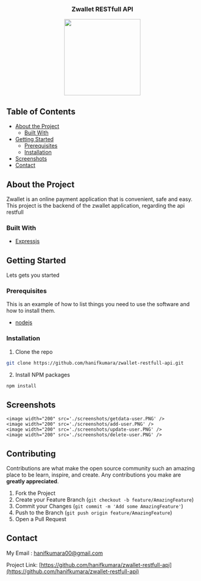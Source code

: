 <p align="center">
<h3 align="center">Zwallet RESTfull API</h3>
  <p align="center">
    <image align="center" width="200" src='./screenshots/logo.PNG' />
  </p>
  
</p> 
 
 ## Table of Contents

* [About the Project](#about-the-project)
  * [Built With](#built-with)
* [Getting Started](#getting-started)
  * [Prerequisites](#prerequisites)
  * [Installation](#installation)
* [Screenshots](#screenshots)
* [Contact](#contact)

## About the Project

Zwallet is an online payment application that is convenient, safe and easy. This project is the backend of the zwallet application, regarding the api restfull

### Built With

* [Expressjs](expressjs.com)

## Getting Started
Lets gets you started

### Prerequisites

This is an example of how to list things you need to use the software and how to install them.

* [nodejs](https://nodejs.org/en/download/)

### Installation

1. Clone the repo
```sh
git clone https://github.com/hanifkumara/zwallet-restfull-api.git
```
2. Install NPM packages
```sh
npm install
```
## Screenshots

    <image width="200" src='./screenshots/getdata-user.PNG' />
    <image width="200" src='./screenshots/add-user.PNG' />
    <image width="200" src='./screenshots/update-user.PNG' />
    <image width="200" src='./screenshots/delete-user.PNG' />

## Contributing

Contributions are what make the open source community such an amazing place to be learn, inspire, and create. Any contributions you make are **greatly appreciated**.

1. Fork the Project
2. Create your Feature Branch (`git checkout -b feature/AmazingFeature`)
3. Commit your Changes (`git commit -m 'Add some AmazingFeature'`)
4. Push to the Branch (`git push origin feature/AmazingFeature`)
5. Open a Pull Request

## Contact

My Email : hanifkumara00@gmail.com

Project Link: [https://github.com/hanifkumara/zwallet-restfull-api](https://github.com/hanifkumara/zwallet-restfull-api)
